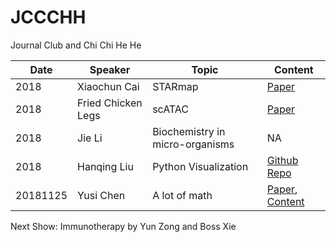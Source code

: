 # JCCCHH
Journal Club and Chi Chi He He

Date | Speaker | Topic	| Content
---- | ------- | ----- | -------
2018 | Xiaochun Cai | STARmap | [Paper](http://science.sciencemag.org/content/early/2018/06/20/science.aat5691)
2018 | Fried Chicken Legs | scATAC | [Paper](https://www.cell.com/cell/fulltext/S0092-8674\(18\)30855-9)
2018 | Jie Li | Biochemistry in micro-organisms | NA
2018 | Hanqing Liu	| Python Visualization | [Github Repo](https://github.com/lhqing/python_visualization)
20181125 | Yusi Chen | A lot of math | [Paper](https://www.nature.com/articles/nn.4650), [Content](2018-11-25-Yusi-Chen)

Next Show:
Immunotherapy by Yun Zong and Boss Xie

